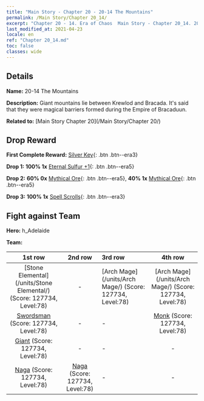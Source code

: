 ```yaml
---
title: "Main Story - Chapter 20 - 20-14 The Mountains"
permalink: /Main Story/Chapter 20_14/
excerpt: "Chapter 20 - 14. Era of Chaos  Main Story - Chapter 20_14. 20-14 The Mountains"
last_modified_at: 2021-04-23
locale: en
ref: "Chapter 20_14.md"
toc: false
classes: wide
---
```


## Details

 **Name:** 20-14 The Mountains

 **Description:** Giant mountains lie between Krewlod and Bracada. It's said that they were magical barriers formed during the Empire of Bracaduun.

 **Related to:** [Main Story Chapter 20](/Main Story/Chapter 20/)

## Drop Reward

 **First Complete Reward:** [Silver Key](/Items/con_693/){: .btn .btn--era3}

 **Drop 1:** **100% 1x** [Eternal Sulfur +1](/Items/mat_71/){: .btn .btn--era5}

 **Drop 2:** **60% 0x** [Mythical Ore](/Items/mat_61/){: .btn .btn--era5}, **40% 1x** [Mythical Ore](/Items/mat_61/){: .btn .btn--era5}

 **Drop 3:** **100% 1x** [Spell Scrolls](/Items/con_694/){: .btn .btn--era3}


## Fight against Team
 **Hero:** h_Adelaide

 **Team:**


  | 1st row | 2nd row | 3rd row | 4th row |
  |:----:|:----:|:----|:----:|
  | [Stone Elemental](/units/Stone Elemental/) (Score: 127734, Level:78)  | - | [Arch Mage](/units/Arch Mage/) (Score: 127734, Level:78)  | [Arch Mage](/units/Arch Mage/) (Score: 127734, Level:78)  |
  | [Swordsman](/units/Swordsman/) (Score: 127734, Level:78)  | - | - | [Monk](/units/Monk/) (Score: 127734, Level:78)  |
  | [Giant](/units/Giant/) (Score: 127734, Level:78)  | - | - | - |
  | [Naga](/units/Naga/) (Score: 127734, Level:78)  | [Naga](/units/Naga/) (Score: 127734, Level:78)  | - | - |


